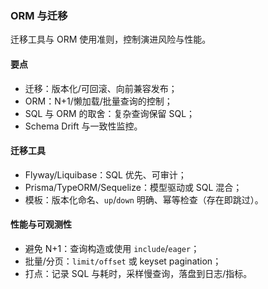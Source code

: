 ### ORM 与迁移

迁移工具与 ORM 使用准则，控制演进风险与性能。

#### 要点
- 迁移：版本化/可回滚、向前兼容发布；
- ORM：N+1/懒加载/批量查询的控制；
- SQL 与 ORM 的取舍：复杂查询保留 SQL；
- Schema Drift 与一致性监控。

#### 迁移工具

- Flyway/Liquibase：SQL 优先、可审计；
- Prisma/TypeORM/Sequelize：模型驱动或 SQL 混合；
- 模板：版本化命名、`up`/`down` 明确、幂等检查（存在即跳过）。

#### 性能与可观测性

- 避免 N+1：查询构造或使用 `include`/`eager`；
- 批量/分页：`limit/offset` 或 keyset pagination；
- 打点：记录 SQL 与耗时，采样慢查询，落盘到日志/指标。
